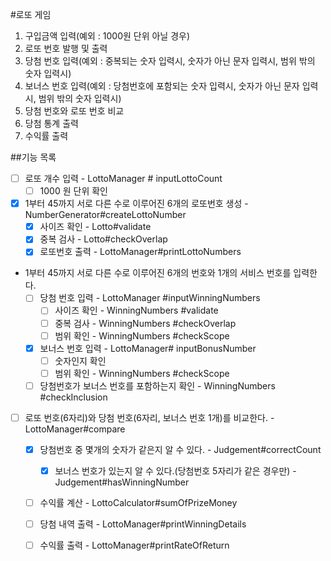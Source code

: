 #로또 게임
1. 구입금액 입력(예외 : 1000원 단위 아닐 경우)
2. 로또 번호 발행 및 출력
3. 당첨 번호 입력(예외 : 중복되는 숫자 입력시, 숫자가 아닌 문자 입력시, 범위 밖의 숫자 입력시)
4. 보너스 번호 입력(예외 : 당첨번호에 포함되는 숫자 입력시, 숫자가 아닌 문자 입력시, 범위 밖의 숫자 입력시)
5. 당첨 번호와 로또 번호 비교
6. 당첨 통계 출력
7. 수익률 출력

##기능 목록
- [ ] 로또 개수 입력 - LottoManager # inputLottoCount
  - [ ] 1000 원 단위 확인
- [x] 1부터 45까지 서로 다른 수로 이루어진 6개의 로또번호 생성 - NumberGenerator#createLottoNumber
  - [x] 사이즈 확인 - Lotto#validate
  - [x] 중복 검사 - Lotto#checkOverlap
  - [x] 로또번호 출력 - LottoManager#printLottoNumbers
- 1부터 45까지 서로 다른 수로 이루어진 6개의 번호와 1개의 서비스 번호를 입력한다.
  - [ ] 당첨 번호 입력 - LottoManager #inputWinningNumbers
    - [ ] 사이즈 확인 - WinningNumbers #validate
    - [ ] 중복 검사 - WinningNumbers #checkOverlap
    - [ ] 범위 확인 - WinningNumbers #checkScope
  - [x] 보너스 번호 입력 - LottoManager# inputBonusNumber
    - [ ] 숫자인지 확인
    - [ ] 범위 확인 - WinningNumbers #checkScope
  - [ ] 당첨번호가 보너스 번호를 포함하는지 확인 - WinningNumbers #checkInclusion
- [ ] 로또 번호(6자리)와 당첨 번호(6자리, 보너스 번호 1개)를 비교한다. - LottoManager#compare
  - [x] 당첨번호 중 몇개의 숫자가 같은지 알 수 있다. - Judgement#correctCount
    - [x] 보너스 번호가 있는지 알 수 있다.(당첨번호 5자리가 같은 경우만) - Judgement#hasWinningNumber
  - [ ] 수익률 계산 - LottoCalculator#sumOfPrizeMoney
  - [ ] 당첨 내역 출력 - LottoManager#printWinningDetails
  - [ ] 수익률 출력 - LottoManager#printRateOfReturn
    